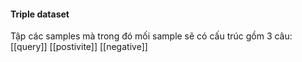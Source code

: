 #### Triple dataset
Tập các samples mà trong đó mối sample sẽ có cấu trúc gồm 3 câu: [[query]] [[postivite]] [[negative]]
